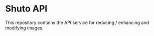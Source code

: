 # Shuto API

This repository contains the API service for reducing / enhancing and modifying images.
